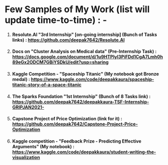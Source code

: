 # **Few Samples of My Work (list will update time-to-time) : -**


1) #### **Resolute.AI  "3rd Internship" [on-going internship] (Bunch of Tasks links) : https://github.com/deepak7642/Resolute.AI**


2) #### **Docs on "Cluster Analysis on Medical data" (Pre-Internship Task) : https://docs.google.com/document/d/1u9HTPlyI3PiFDd1CgA7Lmh0h89eGx2ODCM7GBiYSDkU/edit?usp=sharing**


3) #### **Kaggle Competition - "Spaceship Titanic" (My notebook got Bronze medal) : https://www.kaggle.com/code/deepakkaura/spaceship-titanic-story-of-a-space-titanic**


4) #### **The Sparks Foundation "1st Internship" (Bunch of 8 Tasks link) : https://github.com/deepak7642/deepakkaura-TSF-Internship-GRIPJAN2021-**


5) #### **Capstone Project of Price Optimization (link for it) : https://github.com/deepak7642/Capstone-Project-Price-Optimization**

6) #### **Kaggle competition - "Feedback Prize - Predicting Effective Arguments" (My notebook) : https://www.kaggle.com/code/deepakkaura/student-writing-the-visualization**
